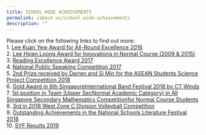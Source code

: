 ```yaml
---
title: SCHOOL WIDE ACHIEVEMENTS
permalink: /about-us/school-wide-achievements
description: ""
---
```

Please click on the following links to find out more:  
1. [Lee Kuan Yew Award for All-Round Excellence 2016](https://clementitownsec.moe.edu.sg/about-us/school-wide-achievements/lee-kuan-yew-award-for-all-round-excellence-2016)  
2. [Lee Hsien Loong Award for Innovations in Normal Course (2009 & 2015)](https://clementitownsec.moe.edu.sg/about-us/school-wide-achievements/lee-hsien-loong-award-for-innovations-in-normal-course-2009-n-2015)  
3. [Reading Excellence Award 2017](https://clementitownsec.moe.edu.sg/about-us/school-wide-achievements/reading-excellence-award)  
4. [National Public Speaking Competition 2017](https://clementitownsec.moe.edu.sg/about-us/school-wide-achievements/2017-national-public-speaking-competition)  
5. [2nd Prize received by Darren and Si Min for the ASEAN Students Science Project Competition 2018](https://clementitownsec.moe.edu.sg/about-us/school-wide-achievements/2nd-prize-received-by-darren-and-si-min-for-the-asean-students-science-project-competition-2018)  
6. [Gold Award in 6th SingaporeInternational Band Festival 2018 by CT Winds](https://clementitownsec.moe.edu.sg/about-us/school-wide-achievements/gold-award-in-6th-singapore-international-band-festival-2018-by-ct-winds)  
7. [1st position in Team (Upper SecNormal Academic Category) in All Singapore Secondary Mathematics Competitionfor Normal Course Students](https://clementitownsec.moe.edu.sg/about-us/school-wide-achievements/1st-position-in-team-upper-sec-normal-academic-category-in-all-singapore-secondary-mathematics-competition-for-normal-course-students)  
8. [3rd in 2018 West Zone C Division Volleyball Competition](https://clementitownsec.moe.edu.sg/about-us/school-wide-achievements/3rd-in-2018-west-zone-c-division-volleyball-competition)  
9. [Outstanding Achievements in the National Schools Literature Festival 2018](https://clementitownsec-moe-edu-sg-admin.cwp.sg/about-us/school-wide-achievements/outstanding-achievements-in-the-national-schools-literature-festival-2018)  
10. [SYF Results 2019](https://clementitownsec.moe.edu.sg/about-us/school-wide-achievements/outstanding-achievements-in-the-singapore-youth-festival-2019)